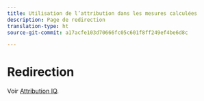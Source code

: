 ```yaml
---
title: Utilisation de l’attribution dans les mesures calculées
description: Page de redirection
translation-type: ht
source-git-commit: a17acfe103d70666fc05c601f8ff249ef4be6d8c

---
```



# Redirection

Voir [Attribution IQ](../c-panels/attribution/attribution.md).
